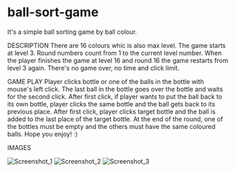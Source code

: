 # ball-sort-game
 It's a simple ball sorting game by ball colour.
 
DESCRIPTION
There are 16 colours whic is also max level. The game starts at level 3. Round numbers count from 1 to the current level number. When the player finishes the game at level 16 and round 16 the game restarts from level 3 again. There's no game over, no time and click limit. 

GAME PLAY
Player clicks bottle or one of the balls in the bottle with mouse's left click. The last ball in the bottle goes over the bottle and waits for the second click. After first click, if player wants to put the ball back to its own bottle, player clicks the same bottle and the ball gets back to its previous place. After first click, player clicks target bottle and the ball is added to the last place of the target bottle. At the end of the round, one of the bottles must be empty and the others must have the same coloured balls.
Hope you enjoy! :)

IMAGES


![Screenshot_1](https://user-images.githubusercontent.com/77590545/107747570-ae943500-6d28-11eb-88a4-a3a710740b10.png)
![Screenshot_2](https://user-images.githubusercontent.com/77590545/107747579-b2c05280-6d28-11eb-80c3-932d976d15d6.png)
![Screenshot_3](https://user-images.githubusercontent.com/77590545/107747588-b653d980-6d28-11eb-82e3-c908b0cd9744.png)
